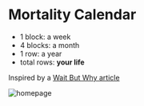 
# Mortality Calendar

- 1 block: a week
- 4 blocks: a month
- 1 row: a year
- total rows: **your life**

  

Inspired by a [Wait But Why article](https://waitbutwhy.com/2014/05/life-weeks.html)

  

![homepage](https://i.imgur.com/q5zTQF4.png)
